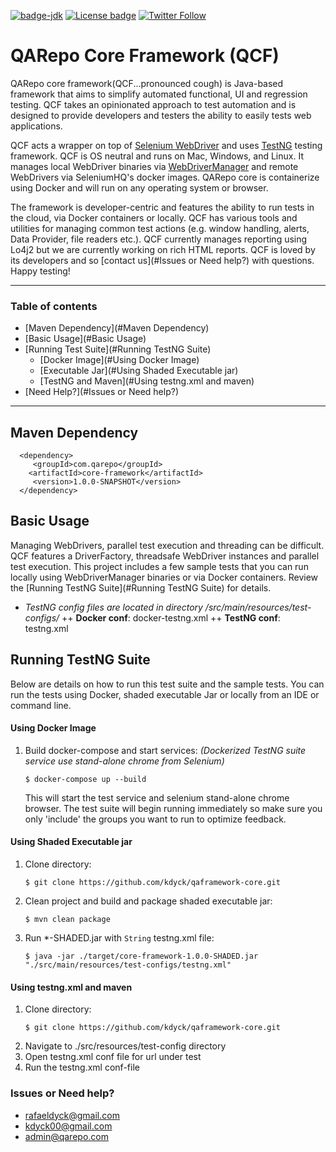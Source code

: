 [![badge-jdk](https://img.shields.io/badge/jdk-8-green.svg)](http://www.oracle.com/technetwork/java/javase/downloads/index.html)
[![License badge](https://img.shields.io/badge/license-Apache2-green.svg)](http://www.apache.org/licenses/LICENSE-2.0)
[![Twitter Follow](https://img.shields.io/twitter/follow/qarepo.svg?style=social)](https://twitter.com/qarepo)

#  QARepo Core Framework (QCF)

QARepo core framework(QCF...pronounced cough) is Java-based framework that aims to simplify automated functional, UI and regression testing. QCF takes an opinionated approach to test automation and is designed to provide developers and testers the ability to easily tests web applications. 

QCF acts a wrapper on top of [Selenium WebDriver](https://github.com/SeleniumHQ/selenium/tree/master/java/client/src/org/openqa/selenium) and uses [TestNG](https://testng.org/doc/) testing framework. QCF is OS neutral and runs on Mac, Windows, and Linux.
It manages local WebDriver binaries via [WebDriverManager](https://github.com/bonigarcia/webdrivermanager/) and remote WebDrivers via SeleniumHQ's docker images. QARepo core is containerize using Docker and will run on any operating system or browser. 

The framework is developer-centric and features the ability to run tests in the cloud, via Docker containers or locally. QCF has various tools and utilities for managing common test actions (e.g. window handling, alerts, Data Provider, file readers etc.).  QCF currently manages reporting using Lo4j2 but we are currently working on rich HTML reports.
QCF is loved by its developers and so [contact us](#Issues or Need help?) with questions. Happy testing!


---
### Table of contents
* [Maven Dependency](#Maven Dependency)
* [Basic Usage](#Basic Usage)
* [Running Test Suite](#Running TestNG Suite)
    - [Docker Image](#Using Docker Image)
    - [Executable Jar](#Using Shaded Executable jar)
    - [TestNG and Maven](#Using testng.xml and maven)
* [Need Help?](#Issues or Need help?)

 ----------------------------------
   
## Maven Dependency 
  ```
    <dependency>
       <groupId>com.qarepo</groupId>
      <artifactId>core-framework</artifactId>
       <version>1.0.0-SNAPSHOT</version>
    </dependency>
  ```

## Basic Usage

Managing WebDrivers, parallel test execution and threading can be difficult. QCF features a DriverFactory, threadsafe WebDriver instances and parallel test execution. 
This project includes a few sample tests that you can run locally using WebDriverManager binaries or via Docker containers. Review the [Running TestNG Suite](#Running TestNG Suite) for details. 

* _TestNG config files are located in directory /src/main/resources/test-configs/_
   ++ **Docker conf**: docker-testng.xml
   ++ **TestNG conf**: testng.xml

## Running TestNG Suite

Below are details on how to run this test suite and the sample tests. You can run the tests using Docker, shaded executable Jar or locally from an IDE or command line.
 
#### Using Docker Image
1. Build docker-compose and start services: _(Dockerized TestNG suite service use stand-alone chrome from Selenium)_
    ```
    $ docker-compose up --build
    ```
   This will start the test service and selenium stand-alone chrome browser. 
   The test suite will begin running immediately so make sure you only 'include' the groups you want to run to optimize feedback.  
#### Using Shaded Executable jar
1. Clone directory: 
    ```
    $ git clone https://github.com/kdyck/qaframework-core.git
    ```
2. Clean project and build and package shaded executable jar:
    ```
    $ mvn clean package
    ```
3. Run *-SHADED.jar with ```String``` testng.xml file:
   ```
   $ java -jar ./target/core-framework-1.0.0-SHADED.jar "./src/main/resources/test-configs/testng.xml"
   ```     
   
#### Using testng.xml and maven
1. Clone directory: 
    ```
    $ git clone https://github.com/kdyck/qaframework-core.git
    ```
2. Navigate to ./src/resources/test-config directory
2. Open testng.xml conf file for url under test
3. Run the testng.xml conf-file

### Issues or Need help? 
* [rafaeldyck@gmail.com](mailto:rafaeldyck@gmail.com)
* [kdyck00@gmail.com](mailto:kdyck00@gmail.com)
* [admin@qarepo.com](mailto:admin@qarepo.com)


